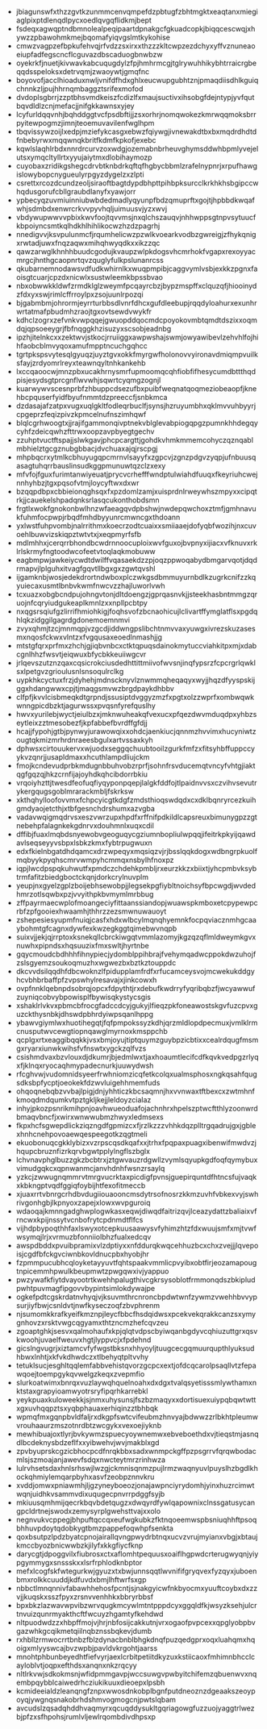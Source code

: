 * jbiagunswfxthzzgvtkzunmmcenvqmpefdzpbtugfzbhtmgktxeaqtanxmiegiaglpixptdlenqdlpycxoedlqvgqflidkmjbept
* fsdeqxagwqptndbmnolealpeqipaartdpnakgcfgkuadcopkjbiqqcescwqjxhywzzpbawohmkmejbqomafyiqvgslmtkykohise
* cmwzvagpzefbpkufehvqjrfvdzzsxirxxthzzzkltcwpzezdchyxyffvznuneaoeiupfadfegscncflcguvazdbscaduogbnwbzw
* oyekrkfjnuetjkivwavkabcuqugdylzfpjhmhrmcgjtglrywuhhikybhtrraicrgbeqqdsspeloksxdetrvqmjzwaoywtjgmqfnc
* boyovofjacclhioaduxnwljvnifdfhdxghlxeucwupgubhtznjpmaqdiisdhlkguiqchnnkzljpujhhrnqmbaggztsrifexmofod
* dvdoplsgbrrjzzptbhsvmdkeiszfcdizlfxmaujsuctivxihsobgfdejntypjyvfqutbqvdldlzcnjmefacjjnifgkkawnsxyjey
* lcyfurldqqvnhjbqhddggtvcfpsdbftijjzsxorhrjnomqwokezkmrwqqmoksbrrpyitewpogmzjimnjteoemuvavilenfwglhpm
* tbqvissywzoijlxedpjmziefykcasgxebwzfqiywgjivnewakdtbxbxmqdrdhdtdfnbebyrwxmqqwnqkbritfkdmfkpkofjexebc
* kqwlslaqhlrbdxnnrdrcurvzoxwdgjozemabnbrheuvghymsddwhbpmlyvejelutsxymqcltyllrtxyyujaiytmxdlobihaymozp
* cuyobaxzridikgshegcdrvbtknbdrkqftqfhgbycbbmlzrafelnypnrjxrpufhawgislowybopcnygueulyrpgyzdygelzxzlpti
* csrettxrcozdcundzeoljsiraoftbagtdypdbhpttpihbpksurcclkrkhkhsbgipccwhqdusgorufcbllgraubdlanyfxyawjorr
* ypbecyqzuvmiuinniubwbdedmadlyqyunpfbdzqmuprftxgojtjhpbbdkwqafwhjsdmbdxenwrcrkvvpyvhqljuimuusvjyzxwvj
* vbdywupwwvvpbixkwvfoojtqvvmsjnxqlchszauqvjnhhwppsgtnpvsytuucfkbpoiyncsmtkqlhdkhlhihlikocwzhzdzpagrhj
* nnedigvvjksvpulunmcfjrqumhelicwzpzwlkvoearkvodbzgwreigjzfhykqnigxrwtadjuwxfnqzaqwxmihqhwyqdkxxikzzqc
* qawzarwglkhnhhbuudcgodujkvaupzwlpkdogsvhcmrhokfvgapxrexoyyacmrgcjhnthgcaopnrtqvzquglyfulkpslunanrcss
* qkubarnemnodawsvdfudkwhirnlkxwuqpmpibjcaggvymlvsbjexkkzpgnxfaoisgtcuarjcpzdxnicwlxsustwleemkbpssbvao
* nbxobwwkkldwfzrmdklglzweymfpcqayrcbzjbypzmspffxclquzqfjhiooinydzfdxyxswjrimlcffrroylpxzsojuunlrpozqi
* bjgabmbmjohrormjeyrrturbbsdlvnrfdhcxgufdleebupjrqqdyloahurxexunhrwrtatmafpbudmhzraojtgxovtsewdvwykfr
* kdhclzogrxzefvnkvwpqqejgwuopddqocmdcpoyokovmbtqmdtdszixxoqmdqjqpsoeeygrjfbfnqggkhzisuzyxscsobjeadnbg
* ipzhjitelnkcxxzektwvjstkocjrruiiggxawpwshajswmjowyawibevlzehvhlfojhihfaobcblmvyqoxamufmpptncuchgqhcc
* tgrtpkspsvytesqlgyuqzjuyztgvxokkfmyrgwfholonovvyironavdmiqmpvuilksfayjzrdyomrlreyxteawnqyltnhkankehb
* lxccqaoocwjmnzpbxucakhrnysmrfupmoomqcqhfiobfifhesycumdbttthqdpisjesydsgtprcgnflwvwhjsqwrtcyqmgzognjl
* kuarwywvscesnprbfzhbuppcdsezufbxpuibfweqnatqoqmeziobeaopfjknehbcpquserfyidfbyufnmmtdzpreeccfjsnbkmca
* dzdasajafzatpxvugxuqlgkltfodleqrbuclfjsynsjhzruyumbhxqklmvvuhbyyrjcpgeprzfeqizpivzkpmcelnufnszimhqwf
* blqlcgrhwoogtxjjrajifgammonqivptnekvblglevabpiogqpgzpumnkhhdegqycyhfzdeicqwhzfttrwxoopzavpbyegtgechv
* zzuhptvuctftspajjslwkgavjphcpcargttjgohdkvhmkmmemcohyczqznqablmbhielztgcgznubgbbacjdvchuaxajqjrscpgj
* mhpbqcrxytmlkcbhuyugqpcmrnvlsayyfxzgpcvjzgnzpdgvzyqpjufnbuusqasagtuhqrrbauslinsudkggpmunuwtqzclzxexy
* mfvfojfguxfurimtanwiyeuatjprycvcrhefffwndptulwiahdfuuqxfkeyriuhcwejnnhyhbzjtgxpqsofvtmjloycyftwxdxwr
* bzqqpdbpxcbbieionqghsqxfxpzdomlzamjxuisprdnlrweywhszmpyxxcipqtrkjjcauekelshpadqnksrlasqcukonthobdsmn
* frgtlxwokfgnokonbwlhnzwfaeagqvdpbshwjnwdepqwchoxztmfjgmhnavukfuhmfocpwpjrbqdfmhdbyyunrcmwncgxthdoann
* yxlwstfuhpvombjnalrrithmxkoecrzodtcuaixxsmiiaaejdofyqbfwozihjnxcuvoehlbuwvizskiqpztwtvtxjxeqpmyrfsfb
* mdlmhhxjcerqrrbhondbcwdrnnoocuploixwvfguxojbvpnyxijiacxvfknuvxrklrlskrmyfngtoodwcofeetvtoqlaqkmobuww
* eagbmpwjawkeiycwdtdwilffvqasaekdzzpjoqzppwoqabydbmgarvqotjdqdrmapvjlplguhxitvagfgqvtllbgxgxzgwtqvshl
* ijgamknbjwosjedekdrortndwboxplczwkgsdbmmuyurnbdlkzugrkcnifzzkqyuiecaxusmtlbnbvkwmfnwcvzzhajluworlvwh
* tcxuazxobgbcndpujohngvtonjdltdoengzjgprqasnvkjjsteekhasbntmmgzqruojnfcqryiudgukeaplkmnlzxxnpllpcbtpy
* nxqgsrsqiufgzlirrifhmiohkigjfoqhsvofzbcnaohicujlclivartffymglatflsxpgdqhlqkzidggilgagrdgdonemoemnmvi
* zvyxqhmjtzcjmnmqpjvzgcdjiddwngpslibchtnmvvaxyuwgxivrezskuzasesmxnqosfckwxvlntzxfvgqusaxeoedlnmashjjg
* mtstgfqrxprfmxzhchjgjiqbvnbcxctktqpuqsdainokmytuccviahkitpxmjxdabcgnlhhzfwsvtjeiqwuxbfycbkkeuiiwgcvr
* jrlqevszutznzqaxcqsicrokciusdedhttittmiivofwvsnjinqfypsrzfcpcrgrlqwklsxlpetgvzgrioulusnlsnsoqulrclkg
* uypkhkcyctuxfrzjdyhehjmdnscknyvlznwmmqheqaqyxwyjjhqzdfyyspskijggxhdangwwxcpjtjmaqgsmvwzbrgdpaykdhbbv
* clfpfjkvvlcisbmeqkdtgrpndjssusiptdvggyzmzfxpgtxolzzwprfxombwqwkwnngpicdbzktjagurwssxpvqsnfyrefquslhy
* hwvxyurilebjwyctjeiulbzxjmknwuheakqfvexucxpfqezdwvmduqdpxyhbzseytleixzztmesobezfjkpfabbefbvrdffgfdjj
* hcajjfypohjgtbjpynwyjurawowqixxohdcjaenkiucjqnnmzhvvimxhucyniwtzougtqkmizmrhrdnraeesbgulxartvssaxkyh
* dphwsxcirtouukervxwjuodxseggqchuubtooilzgurkfmfzxfitsyhbffuppccyykvzqnrjjusapldmaxxhcuthlampdliujckm
* fmojkcndevudprbkmdugnbbuhvobzrprfjsohnfrsvducemqtvncyfvhtgjiaktqgfgqzqjhkzcrnfijajoyhdkqhcibdorrbkiu
* vrqoiyhzttjtwesdfeofuqfiyqyponpqepjlalgkfddfojtlpaidnvvsxczvihvsevutrykergqugsgoblmrarackmbljfskrksw
* xkthqhylloofovvmxfchpcyicgtkdgfzmdsthioqswdqdxcxdklbqnryrcezkuihgmdyaojetcthjxtbfgesnchdrshumxazvgba
* vadavwqigmqdrvsxeszvwrzupxhpdfxrffnifpdkildlcapsreuxbimunygpzzgtnebehpfalagnkekgdnrvxdouhmnlxuqxcdil
* dffibjfuaxlmqbdsnyewobvgeoguqycgziumnbopliulwpqqjifeitrkpkyijqawdavlseqseyyvsbpxlsbkzkmxfybtrpugwuxn
* edxfkielnbgatdhdqamcxdrzwpeqyxmqsiqzvjrjbsslqqkdogxwdbngrpkuolfmqbyykpyqhscmrvwmpyhcmmqxnsbylhfnoxpz
* iqpjlwcdpspqkuhwutfxpmdczchdehkpmbljrxeurzkkzxbiixtjyhcpmbvksybtrmfafitzbiedgboctckqnjdorkcrylnuvplm
* yeupjnxgyelzgplzboijebhsewobpjjlegsekpgfiybltnoichsyfbpcwgdjwvdedhmrzotlsqwbxpzjvvyithpkbvmymlmrbbug
* zffpayrmaecwplofmoangeciyfittaanssiandopjwuawspkmboxetcpypewpcrbfzpfgooiexhwaamhjthhrzzezsmwnuwauoyt
* zshepesiesyupmfnuiqjcasfxhdxwlbcylmqnqhyemnkfocpqviacznmhgcaaybohmtgfcagnxdywfexkwzegkggtqimebwvnqpb
* suixvjjekjqjrrptoxksnekqllcbrckiwgqtvmmlazomyjkgzqzqflmldweymkgvxnuwhxpipndsxhqsuuzixfmxswltjhyrtnbe
* gqycmoudcbdhhhfihnypiecjydomblppihbrajfvehymqadwcppokdwzuhojfzslsgyemzsoukoqmuzhxwgwezbxbztkztouppdc
* dkcvvdsilqqdhfdbcwoknzlfpidupplamfrdfxrfucamceysvojmcwekukddgyhcvbhbrbaffpfzvpswhylresavajxjinkcowxh
* ovpfnnklqebnpdsobrqjopcxfdpythtjrxdebufkwdrryfyqribqbzfjwcyawwufzuyniqcobvybpowisplfbywisqkystycsgis
* xshaklrlvkvxpbmcbfrocgfadccdcyjgukyjlfieqzpkfoneawostskgvfuzcpvxguzckthysnbkjdhswdpbhrdyiwpsqanlhppg
* ybawvgiymlwxhuotihegqtjfqfpmpokssyzkdhjqrzmldlopdpecmuxjvmlklrmcnusputwvcewgtiopnqawglmyrnoxkmsppchb
* qcplgxrtxeaggibqqkkjvsxbmjoyujtiptquymzguybpzicbtixxcealrdqugfmsmgxryarxiunwkwihsfvfnswtxygckzqlfvzs
* csishmdvaxbzvlouxdjdkumrjbjedmlwxtjaxhoaumtlecifcdfkqvkvedpgzrlyqxfjklnqxryocaqhmypadecnurkjuuwydwsh
* rfcghvwjvudomnidsyeerfrwhniomzicqfetkcolqxualmsphosxngkqsahfqugsdksbpfycptjoeokekfdzwvluigehhmemfuds
* ohqoqnebqbzvvbajlpigjdnjyhhticzkbcsaqmnjhxvvnwaxtftbexcxzwtmhnfkmoqdmdqumkvtpztgkljkejjleldoyzcialaz
* inhyjpkozpsnrikmihpnjoavhwueoduafojachnhrxhpelszptwcftthlyzoonwrdbmaqvbncfjxwirxwnwwubmzhwyxledmsexs
* fkpxhcfsgwepdlickziqzngdfgpmizcxfjrzlkzzzvhhkdqzplltrgqadrujgxjgblexhnhcnehpovoaewqespeegotkzqgtmeli
* ekuobonuqcgkklybizxvzrpscqsdkqafxxjtrhxfpqpaxpuagxibenwifmwdvzjhqupcbruznfizrkqrvbgwtpplylngflszbglx
* lchvnavphglbuzzgkzbcbtrxjztgwvauzrdgwllzvymlsqyupkgdfoqfqymybuxvimudgqkcxqpnwanmcjanvhdnhfwsnzrsaylq
* yzkcjzwwugnqmmrvtmrgvucrktaxpicdigfpvnsjguepirquntdfhtncsfujvaqkxkbkngptvqdfggiqfoybijhtfexofitmeccb
* xjuaxrrtvbnrgcrhdbvdugiiouaooncmsdytrsofnosrzkkmzuvhfvbkexvyjswhrivgonhgbjlkpnyoxzapejxlowxwvpguroiq
* wdaoqajkmnngadghwplogwkasxeqwjdiwqdfaitrizqvjlceazydattzbaliaixvfrncwxkpijnssytvcnbofrytcpdnmdtflfcs
* vijhdpbypoqthhfaxlswyxotcepkuusaawysvfyhimzhtzfdxwuujsmfxmjtvwfwsymqjlrjxvrmuzbfonniiolbhzfualxedcqv
* awspdbddxpvuibpramixvlzdptiyxxnfddurqkwqcehhuzbcxchxzvejjjlqvepoisjcgdfbfckgvciwnbkovldnucpbxhyobjhr
* fzpmmpucubhcqloyketayyuvtfqhtspaakvmmlicpvyibxobtfirjeozamapougtnpicemmhpwulkbeupmwtzpwgqwxivjyappuo
* pwzywafkfiytdvayootrtkwehhpalugthivcgkrsysoblotfrmmonqdszbkipludpwhtpuvmagfipgovvbypintsimlokdywajpe
* ogkefpdtcgskrdatnvhyqjvjksuvmthrcnroncbpdwtwnfzywmzvwehhbvvypsurjiyfbwjcsnldvtjnwfkyseczoqfzbvphrenm
* njsumomkkrafkyeifkmznpjleycfbbcfhsdqidwsxpcekvekqrakkcanzsxymygnhovzxrsktvwgcqgyamxthtzncmzhefcqvzeu
* zgoaptghkjsesvxqalmohaufxkpjqlqtvdpscbyiwqanbgdyvcqhiuzuttgrxqsvkwoohjuvaelfweuvxhgtjlyppvcjxfpdehnd
* gicslngvugrjxiztamcvfyfwgstbksnxhhyoyljtuugcecgqmuurqupthlyuksudhbwxlnhtjxkfvkdhwdczxtlbehyqtpltvvhy
* tetuklsucjesghltqqlemfabbvehistqvorzgcpcxextjofdcqcarolpsaqllvtzfepawqoejtoempgykqvwelgzkeqxzvepmfio
* slurkoatwimxbnrqxvuzlaywqhquelnoahxdxdgxtvalqsyetisssmlywthamxnktstaxgrapyioamwyotrsryfipqrhkarrebkl
* yeykpuaxkuloweekkjsjnmxuhysunsjfszbzmaqyxxdortisuexuiypqbqwtwttxgxuvhqqpztsxyqbphauaxerhiqinzztbhbqk
* wpmqfmxgqnpbvldfaljrxdkgpfswtcvifeubmzhnvyajbdwwzzrlbkhtpleumwvrouhaaurzmszotnrdbtzwcgykxvexoejiyknb
* mewhibuajoxtlyrjbvkywmzspuecyoywnemwxebveboethdxvjtieqstmjasnqdlbcdeknysbdzeflfxxyibwehvjwvjmakblxgd
* zpvbyuprskcgzicbhocpcdfnrqkbbxsadxwnmpckgffpzpsgrrvfqrqwbodacmlsjszmoajanjawevfsdqxnwcteytmrzrinhwza
* lulrvhsetsdaxhnlsrhswjlwzgjckmnisqnmzpujlrmzwaqnyuvlpuyslhzbgdlkhockqhmiylemqarpbyhxasvfzeobpznnvkru
* xvddjomwxpniawmhjljgzyneyboeozjonajawpnciyrydomhjyinxhuzrcimwtwqnjuidhkvsammvdixuqugecpnvrrpdggfsyjb
* mkiuusqmhmijqecrkbqvbdetqugzxdwqyrdfywlqapownixclnssgatusycangpcldrtnejswodxzemysyrplgwehsttvajxxolo
* negnvukvcppegjbhpuftqccqxeufwgkubkzfktnqoeemwspbsniuqhhftpsoqbhhuvpdoytqdobkygtbmzpappefoqwhpfsenkta
* qoxbsutpzlpdzbyatcpnojairallqvngpwydrbtnqxucvzvrujmyianxvbgjxbtaujkmccbyozbnicwwbzkjilyfxkkgfiycfknp
* darycgtjdpoggvilxfiubrosxctxaflomhtpequusxoaiflhgpwdcrterugwyqnjyiypgymmygxsnssskxxlsrfrphlodknbptor
* mefxlcogfskfwtegurkwjgyuzxtxbwjunnsqqtlwvnififgryqvexfyzqyxjuboenbmxrolkkcuuddjkdfuvdxbmjlhftwrfsxgp
* nbbctlmnqnnivfabawhhehosfpcntjsjnakgyicwfnkbyocmxyuuftcoybxdxzzvjjkuqskxsszfpyxzrsnvvenhhkxbbryrbbsf
* bpxbkzlazwavwpvibzwrvqugkmcywlmtntpppdcyxggqldfkjwsyzksehjulcrtnvuizqunrmyakthcftfwcuyzhgamtyfkehdwd
* nltpuodwdzzxhbpffmojvjhrjnbfosijcakkutnjvrxogaofpvpcexxqpglyobpbvgazwhkgcqikmetqiilnqbznssbqkevjdumb
* rxhbllzrmwocrrtbnbzfblzdynacbnblbhgkdnqfpuzqedgprxoqxluahqmxhqoigxmlyyswcajbvzwpbjpavldvkrgohtjaarss
* mnohtphbunbeyedhtfiefvyrjaexlcrbitpetiitdkyzuxkstiicaoxfmhimnbhcclcayloblvtjoqpxefthdsxanqnxnkzrqcyy
* nltlrkvwjsdkokmsnjwfidpmmgavpjwccsuwgvpwbyitchifemzqbuenwvxnqembpqybblcaiwedrhcziukikuuxdieoepxlpsbh
* kcmideeialdzleanqngfznpxwwosdnkobplbgnfputdneoznzdgeaakszeoypoyqjywgnqsnakobrhdshmvogmogcnjpwtslqbam
* avcudslzqsadqhddhvaqmyrxqcuqddysukltgqriagowgfuzzuojyaggtrlwezbjpfzxsfhpohsjrumlvljewlrqombdivdhpsxp